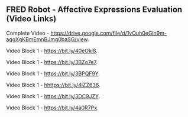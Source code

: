 ## FRED Robot - Affective Expressions Evaluation (Video Links)

Complete Video - <a href="https://drive.google.com/file/d/1vOuh0eGln9m-aqgXgKBmEmnBJmg0baSG/view" target="_blank">https://drive.google.com/file/d/1vOuh0eGln9m-aqgXgKBmEmnBJmg0baSG/view</a>.

Video Block 1 - <a href="https://bit.ly/40eOki8" target="_blank">https://bit.ly/40eOki8</a>.

Video Block 1 - <a href="https://bit.ly/3BZo7e7" target="_blank">https://bit.ly/3BZo7e7</a>.

Video Block 1 - <a href="https://bit.ly/3BPQF9Y" target="_blank">https://bit.ly/3BPQF9Y</a>.

Video Block 1 - <a href="https://bit.ly/4iZZ636" target="_blank">hhttps://bit.ly/4iZZ636</a>.

Video Block 1 - <a href="https://bit.ly/3DC9JZY" target="_blank">https://bit.ly/3DC9JZY</a>.

Video Block 1 - <a href="https://bit.ly/4a0R7Px" target="_blank">https://bit.ly/4a0R7Px</a>.
